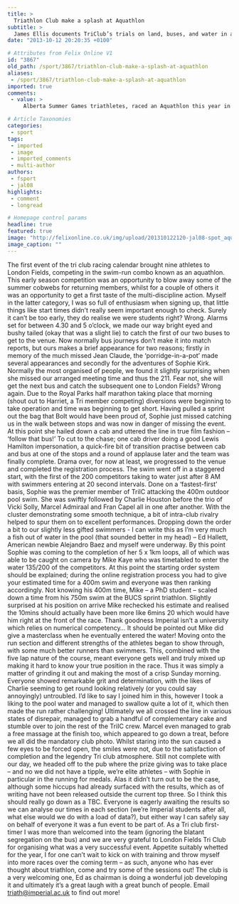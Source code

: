 ```yaml
---
title: >
  Triathlon Club make a splash at Aquathlon
subtitle: >
  James Ellis documents TriClub’s trials on land, buses, and water in an epic battle against their competitors
date: "2013-10-12 20:20:35 +0100"

# Attributes from Felix Online V1
id: "3867"
old_path: /sport/3867/triathlon-club-make-a-splash-at-aquathlon
aliases:
 - /sport/3867/triathlon-club-make-a-splash-at-aquathlon
imported: true
comments:
 - value: >
     Alberta Summer Games triathletes, raced an Aquathlon this year in Lethbridge at Summer game as a team event. It was fast, exinctig and fun to watch. Apparently fun to participate in oh BTW YYC team won GOLD!,Superb <a href="http://unglfax.com">inoitmarofn</a> here, ol'e chap; keep burning the midnight oil.

# Article Taxonomies
categories:
 - sport
tags:
 - imported
 - image
 - imported_comments
 - multi-author
authors:
 - fsport
 - jal08
highlights:
 - comment
 - longread

# Homepage control params
headline: true
featured: true
image: "http://felixonline.co.uk/img/upload/201310122120-jal08-spot_aquathlon.png"
image_caption: ""
---
```


The first event of the tri club racing calendar brought nine athletes to London Fields, competing in the swim-run combo known as an aquathlon. This early season competition was an opportunity to blow away some of the summer cobwebs for returning members, whilst for a couple of others it was an opportunity to get a first taste of the multi-discipline action. Myself in the latter category, I was so full of enthusiasm when signing up, that little things like start times didn’t really seem important enough to check. Surely it can’t be too early, they do realise we were students right? Wrong. Alarms set for between 4.30 and 5 o’clock, we made our way bright eyed and bushy tailed (okay that was a slight lie) to catch the first of our two buses to get to the venue. Now normally bus journeys don’t make it into match reports, but ours makes a brief appearance for two reasons; firstly in memory of the much missed Jean Claude, the ‘porridge-in-a-pot’ made several appearances and secondly for the adventures of Sophie Kirk. Normally the most organised of people, we found it slightly surprising when she missed our arranged meeting time and thus the 211. Fear not, she will get the next bus and catch the subsequent one to London Fields? Wrong again. Due to the Royal Parks half marathon taking place that morning (shout out to Harriet, a Tri member competing) diversions were beginning to take operation and time was beginning to get short. Having pulled a sprint out the bag that Bolt would have been proud of, Sophie just missed catching us in the walk between stops and was now in danger of missing the event. At this point she hailed down a cab and uttered the line in true film fashion – ‘follow that bus!’
 To cut to the chase; one cab driver doing a good Lewis Hamilton impersonation, a quick-fire bit of transition practise between cab and bus at one of the stops and a round of applause later and the team was finally complete. Drama over, for now at least, we progressed to the venue and completed the registration process. The swim went off in a staggered start, with the first of the 200 competitors taking to water just after 8 AM with swimmers entering at 20 second intervals. Done on a ‘fastest-first’ basis, Sophie was the premier member of TriIC attacking the 400m outdoor pool swim. She was swiftly followed by Charlie Houston before the trio of Vicki Solly, Marcel Admiraal and Fran Capel all in one after another. With the cluster demonstrating some smooth technique, a bit of intra-club rivalry helped to spur them on to excellent performances. Dropping down the order a bit to our slightly less gifted swimmers - I can write this as I’m very much a fish out of water in the pool (that sounded better in my head) – Ed Hallett, American newbie Alejandro Baez and myself were underway. By this point Sophie was coming to the completion of her 5 x 1km loops, all of which was able to be caught on camera by Mike Kaye who was timetabled to enter the water 135/200 of the competitors. At this point the starting order system should be explained; during the online registration process you had to give your estimated time for a 400m swim and everyone was then ranking accordingly. Not knowing his 400m time, Mike – a PhD student – scaled down a time from his 750m swim at the BUCS sprint triathlon. Slightly surprised at his position on arrive Mike rechecked his estimate and realised the 10mins should actually have been more like 6mins 20 which would have him right at the front of the race. Thank goodness Imperial isn’t a university which relies on numerical competency… It should be pointed out Mike did give a masterclass when he eventually entered the water!
 Moving onto the run section and different strengths of the athletes began to show through, with some much better runners than swimmers. This, combined with the five lap nature of the course, meant everyone gets well and truly mixed up making it hard to know your true position in the race. Thus it was simply a matter of grinding it out and making the most of a crisp Sunday morning. Everyone showed remarkable grit and determination, with the likes of Charlie seeming to get round looking relatively (or you could say annoyingly) untroubled. I’d like to say I joined him in this, however I took a liking to the pool water and managed to swallow quite a lot of it, which then made the run rather challenging! Ultimately we all crossed the line in various states of disrepair, managed to grab a handful of complementary cake and stumble over to join the rest of the TriIC crew. Marcel even managed to grab a free massage at the finish too, which appeared to go down a treat, before we all did the mandatory club photo. Whilst staring into the sun caused a few eyes to be forced open, the smiles were not, due to the satisfaction of completion and the legendry Tri club atmosphere.
 Still not complete with our day, we headed off to the pub where the prize giving was to take place – and no we did not have a tipple, we’re elite athletes – with Sophie in particular in the running for medals. Alas it didn’t turn out to be the case, although some hiccups had already surfaced with the results, which as of writing have not been released outside the current top three. So I think this should really go down as a TBC. Everyone is eagerly awaiting the results so we can analyse our times in each section (we’re Imperial students after all, what else would we do with a load of data?), but either way I can safely say on behalf of everyone it was a fun event to be part of. As a Tri club first-timer I was more than welcomed into the team (ignoring the blatant segregation on the bus) and we are very grateful to London Fields Tri Club for organising what was a very successful event.
 Appetite suitably whetted for the year, I for one can’t wait to kick on with training and throw myself into more races over the coming term – as such, anyone who has ever thought about triathlon, come and try some of the sessions out! The club is a very welcoming one, Ed as chairman is doing a wonderful job developing it and ultimately it’s a great laugh with a great bunch of people. Email triath@imperial.ac.uk to find out more!
